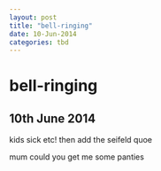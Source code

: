 ```yaml
---
layout: post
title: "bell-ringing"
date: 10-Jun-2014
categories: tbd
---
```


# bell-ringing

## 10th June 2014

kids sick etc! then add the seifeld quoe

mum could you get me some panties
